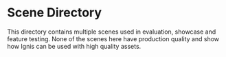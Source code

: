 # Scene Directory

This directory contains multiple scenes used in evaluation, showcase and feature testing.
None of the scenes here have production quality and show how Ignis can be used with high quality assets.
